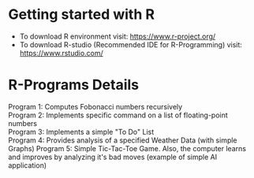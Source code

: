 # Getting started with R
* To download R environment visit: https://www.r-project.org/
* To download R-studio (Recommended IDE for R-Programming) visit: https://www.rstudio.com/

# R-Programs Details
Program 1: Computes Fobonacci numbers recursively  
Program 2: Implements specific command on a list of floating-point numbers    
Program 3: Implements a simple "To Do" List    
Program 4: Provides analysis of a specified Weather Data (with simple Graphs) 
Program 5: Simple Tic-Tac-Toe Game. Also, the computer learns and improves by analyzing it's bad moves (example of simple AI application) 
